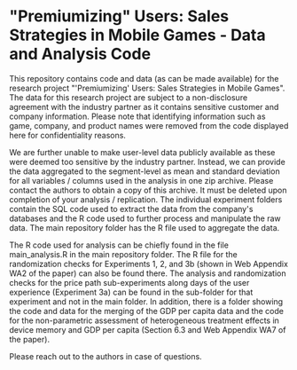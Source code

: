 # "Premiumizing" Users: Sales Strategies in Mobile Games - Data and Analysis Code

This repository contains code and data (as can be made available) for the research project "'Premiumizing' Users: Sales Strategies in Mobile Games". The data for this research project are subject to a non-disclosure agreement with the industry partner as it contains sensitive customer and company information. Please note that identifying information such as game, company, and product names were removed from the code displayed here for confidentiality reasons.

We are further unable to make user-level data publicly available as these were deemed too sensitive by the industry partner. Instead, we can provide the data aggregated to the segment-level as mean and standard deviation for all variables / columns used in the analysis in one zip archive. Please contact the authors to obtain a copy of this archive. It must be deleted upon completion of your analysis / replication. The individual experiment folders contain the SQL code used to extract the data from the company's databases and the R code used to further process and manipulate the raw data. The main repository folder has the R file used to aggregate the data.

The R code used for analysis can be chiefly found in the file main_analysis.R in the main repository folder. The R file for the randomization checks for Experiments 1, 2, and 3b (shown in Web Appendix WA2 of the paper) can also be found there. The analysis and randomization checks for the price path sub-experiments along days of the user experience (Experiment 3a) can be found in the sub-folder for that experiment and not in the main folder. In addition, there is a folder showing the code and data for the merging of the GDP per capita data and the code for the non-parametric assessment of heterogeneous treatment effects in device memory and GDP per capita (Section 6.3 and Web Appendix WA7 of the paper).

Please reach out to the authors in case of questions.

